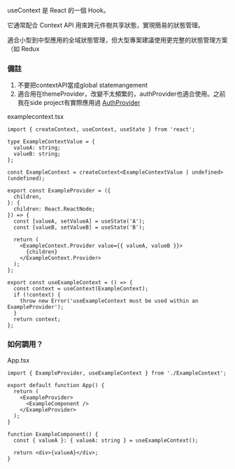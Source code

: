 useContext 是 React 的一個 Hook。

它通常配合 Context API 用來跨元件樹共享狀態，實現簡易的狀態管理。

適合小型到中型應用的全域狀態管理，但大型專案建議使用更完整的狀態管理方案（如 Redux

### 備註
1. 不要把contextAPI當成global statemangement
2. 適合用在themeProvider，改變不太頻繁的，authProvider也適合使用。之前我在side project有實際應用過 [AuthProvider](https://github.com/Vic428-human/expense-tracker-app/blob/main/context/authContext.tsx)



examplecontext.tsx

```
import { createContext, useContext, useState } from 'react';

type ExampleContextValue = {
  valueA: string;
  valueB: string;
};

const ExampleContext = createContext<ExampleContextValue | undefined>(undefined);

export const ExampleProvider = ({
  children,
}: {
  children: React.ReactNode;
}) => {
  const [valueA, setValueA] = useState('A');
  const [valueB, setValueB] = useState('B');

  return (
    <ExampleContext.Provider value={{ valueA, valueB }}>
      {children}
    </ExampleContext.Provider>
  );
};

export const useExampleContext = () => {
  const context = useContext(ExampleContext);
  if (!context) {
    throw new Error('useExampleContext must be used within an ExampleProvider');
  }
  return context;
};

```

### 如何調用？

App.tsx

```
import { ExampleProvider, useExampleContext } from './ExampleContext';

export default function App() {
  return (
    <ExampleProvider>
      <ExampleComponent />
    </ExampleProvider>
  );
}

function ExampleComponent() {
  const { valueA }: { valueA: string } = useExampleContext();

  return <div>{valueA}</div>;
}

```
